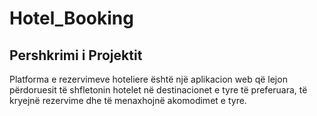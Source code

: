 # Hotel_Booking

## Pershkrimi i Projektit

Platforma e rezervimeve hoteliere është një aplikacion web që lejon përdoruesit të shfletonin hotelet në destinacionet e tyre të preferuara, të kryejnë rezervime dhe të menaxhojnë akomodimet e tyre. 




